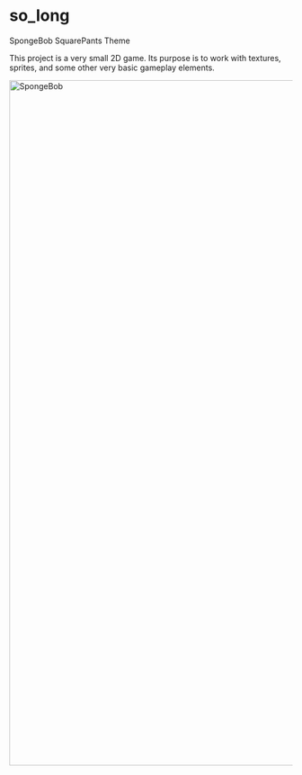 # so_long

SpongeBob SquarePants Theme

This project is a very small 2D game. Its purpose is to work with textures, sprites, and some other very basic gameplay elements.

<img width="1218" alt="SpongeBob" src="https://user-images.githubusercontent.com/93829110/216761597-85a3889c-ee76-4e4a-a97a-2cf7610d8d08.png">

